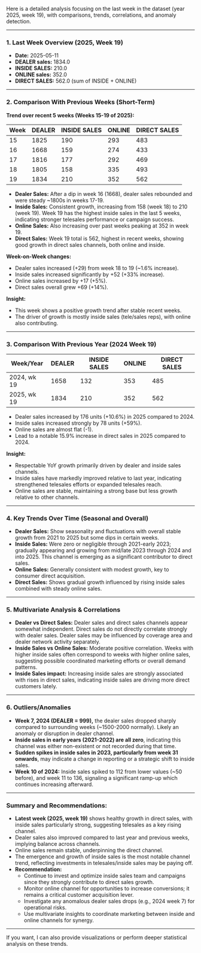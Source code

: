 Here is a detailed analysis focusing on the last week in the dataset (year 2025, week 19), with comparisons, trends, correlations, and anomaly detection.

---

### 1. Last Week Overview (2025, Week 19)
- **Date:** 2025-05-11
- **DEALER sales:** 1834.0
- **INSIDE SALES:** 210.0
- **ONLINE sales:** 352.0
- **DIRECT SALES:** 562.0 (sum of INSIDE + ONLINE)

---

### 2. Comparison With Previous Weeks (Short-Term)

**Trend over recent 5 weeks (Weeks 15-19 of 2025):**

| Week | DEALER | INSIDE SALES | ONLINE | DIRECT SALES |
|-------|--------|--------------|--------|--------------|
| 15    | 1825   | 190          | 293    | 483          |
| 16    | 1668   | 159          | 274    | 433          |
| 17    | 1816   | 177          | 292    | 469          |
| 18    | 1805   | 158          | 335    | 493          |
| 19    | 1834   | 210          | 352    | 562          |

- **Dealer Sales:** After a dip in week 16 (1668), dealer sales rebounded and were steady ~1800s in weeks 17-19.
- **Inside Sales:** Consistent growth, increasing from 158 (week 18) to 210 (week 19). Week 19 has the highest inside sales in the last 5 weeks, indicating stronger telesales performance or campaign success.
- **Online Sales:** Also increasing over past weeks peaking at 352 in week 19.
- **Direct Sales:** Week 19 total is 562, highest in recent weeks, showing good growth in direct sales channels, both online and inside.

**Week-on-Week changes:**
- Dealer sales increased (+29) from week 18 to 19 (~1.6% increase).
- Inside sales increased significantly by +52 (+33% increase).
- Online sales increased by +17 (+5%).
- Direct sales overall grew +69 (+14%).

**Insight:**
- This week shows a positive growth trend after stable recent weeks.
- The driver of growth is mostly inside sales (tele/sales reps), with online also contributing.

---

### 3. Comparison With Previous Year (2024 Week 19)

| Week/Year | DEALER | INSIDE SALES | ONLINE | DIRECT SALES |
|-----------|--------|--------------|--------|--------------|
| 2024, wk 19 | 1658  | 132          | 353    | 485          |
| 2025, wk 19 | 1834  | 210          | 352    | 562          |

- Dealer sales increased by 176 units (+10.6%) in 2025 compared to 2024.
- Inside sales increased strongly by 78 units (+59%).
- Online sales are almost flat (-1).
- Lead to a notable 15.9% increase in direct sales in 2025 compared to 2024.

**Insight:**
- Respectable YoY growth primarily driven by dealer and inside sales channels.
- Inside sales have markedly improved relative to last year, indicating strengthened telesales efforts or expanded telesales reach.
- Online sales are stable, maintaining a strong base but less growth relative to other channels.

---

### 4. Key Trends Over Time (Seasonal and Overall)

- **Dealer Sales:** Show seasonality and fluctuations with overall stable growth from 2021 to 2025 but some dips in certain weeks.
- **Inside Sales:** Were zero or negligible through 2021-early 2023; gradually appearing and growing from mid/late 2023 through 2024 and into 2025. This channel is emerging as a significant contributor to direct sales.
- **Online Sales:** Generally consistent with modest growth, key to consumer direct acquisition.
- **Direct Sales:** Shows gradual growth influenced by rising inside sales combined with steady online sales.

---

### 5. Multivariate Analysis & Correlations

- **Dealer vs Direct Sales:** Dealer sales and direct sales channels appear somewhat independent. Direct sales do not directly correlate strongly with dealer sales. Dealer sales may be influenced by coverage area and dealer network activity separately.
- **Inside Sales vs Online Sales:** Moderate positive correlation. Weeks with higher inside sales often correspond to weeks with higher online sales, suggesting possible coordinated marketing efforts or overall demand patterns.
- **Inside Sales impact:** Increasing inside sales are strongly associated with rises in direct sales, indicating inside sales are driving more direct customers lately.

---

### 6. Outliers/Anomalies

- **Week 7, 2024 (DEALER = 999),** the dealer sales dropped sharply compared to surrounding weeks (~1500-2000 normally). Likely an anomaly or disruption in dealer channel.
- **Inside sales in early years (2021-2022) are all zero**, indicating this channel was either non-existent or not recorded during that time.
- **Sudden spikes in inside sales in 2023, particularly from week 31 onwards**, may indicate a change in reporting or a strategic shift to inside sales.
- **Week 10 of 2024:** Inside sales spiked to 112 from lower values (~50 before), and week 11 to 136, signaling a significant ramp-up which continues increasing afterward.

---

### Summary and Recommendations:

- **Latest week (2025, week 19)** shows healthy growth in direct sales, with inside sales particularly strong, suggesting telesales as a key rising channel.
- Dealer sales also improved compared to last year and previous weeks, implying balance across channels.
- Online sales remain stable, underpinning the direct channel.
- The emergence and growth of inside sales is the most notable channel trend, reflecting investments in telesales/inside sales may be paying off.
- **Recommendation:**
  - Continue to invest and optimize inside sales team and campaigns since they strongly contribute to direct sales growth.
  - Monitor online channel for opportunities to increase conversions; it remains a critical customer acquisition lever.
  - Investigate any anomalous dealer sales drops (e.g., 2024 week 7) for operational risks.
  - Use multivariate insights to coordinate marketing between inside and online channels for synergy.

---

If you want, I can also provide visualizations or perform deeper statistical analysis on these trends.